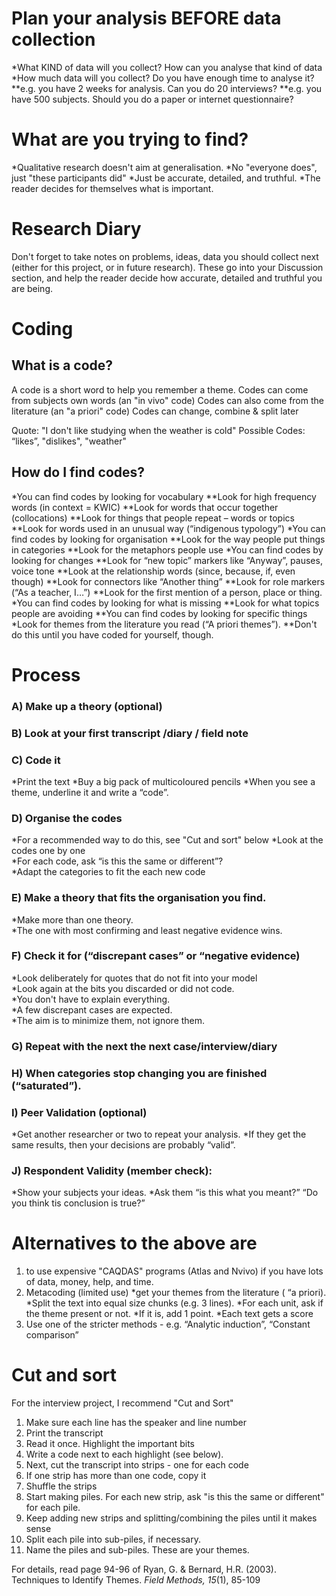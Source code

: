 # Plan your analysis BEFORE data collection
*What KIND of data will you collect? How can you analyse that kind of data
*How much data will you collect? Do you have enough time to analyse it?
**e.g. you have 2 weeks for analysis. Can you do 20 interviews?
**e.g. you have 500 subjects. Should you do a paper or internet questionnaire?

# What are you trying to find?
*Qualitative research doesn't aim at generalisation. 
*No "everyone does", just "these participants did" 
*Just be accurate, detailed, and truthful. 
*The reader decides for themselves what is important.

# Research Diary
Don't forget to take notes on problems, ideas, data you should collect next (either for this project, or in future research). These go into your Discussion section, and help the reader decide how accurate, detailed and truthful you are being. 

# Coding

## What is a code?
A code is a short word to help you remember a theme.
Codes can come from subjects own words (an "in vivo" code) 
Codes can also come from the literature (an "a priori" code)
Codes can change, combine & split later

Quote: "I don't like studying when the weather is cold"
Possible Codes: “likes”, "dislikes", "weather"


## How do I find codes?
*You can find codes by looking for vocabulary
**Look for high frequency words (in context = KWIC)
**Look for words that occur together (collocations)
**Look for things that people repeat – words or topics
**Look for words used in an unusual way (“indigenous typology”)
*You can find codes by looking for organisation
**Look for the way people put things in categories
**Look for the metaphors people use
*You can find codes by looking for changes
**Look for “new topic” markers like “Anyway”, pauses, voice tone
**Look at the relationship words (since, because, if, even though)
**Look for connectors like “Another thing”
**Look for role markers (“As a teacher, I…”)
**Look for the first mention of a person, place or thing.
*You can find codes by looking for what is missing
**Look for what topics people are avoiding
**You can find codes by looking for specific things
*Look for themes from the literature you read (“A priori themes”).
**Don't do this until you have coded for yourself, though.

# Process
### A) Make up a theory (optional)
### B) Look at your first transcript /diary / field note
### C) Code it
*Print the text
*Buy a big pack of multicoloured pencils
*When you see a theme, underline it and write a “code”. 
### D) Organise the codes
*For a recommended way to do this, see "Cut and sort" below
*Look at the codes one by one 	
*For each code, ask “is this the same or different”? 	
*Adapt the categories to fit the each new code
### E) Make a theory that fits the organisation you find.
*Make more than one theory. 	
*The one with most confirming and least negative evidence wins.
### F) Check it for (“discrepant cases” or “negative evidence)
*Look deliberately for quotes that do not fit into your model 	
*Look again at the bits you discarded or did not code. 	
*You don't have to explain everything. 	
*A few discrepant cases are expected. 	
*The aim is to minimize them, not ignore them.
### G) Repeat with the next the next case/interview/diary
### H) When categories stop changing you are finished (“saturated”).
### I)  Peer Validation (optional)
*Get another researcher or two to repeat your analysis. 
*If they get the same results, then your decisions are probably “valid”.
### J) Respondent Validity (member check): 
*Show your subjects your ideas. 
*Ask them “is this what you meant?” “Do you think tis conclusion is true?”


# Alternatives to the above are 
1) to use expensive "CAQDAS"  programs (Atlas and Nvivo) if you  have lots of data, money, help, and time. 
2) Metacoding (limited use)
*get your themes from the literature ( “a priori). 
*Split the text into equal size chunks (e.g. 3 lines). 
*For each unit, ask if the theme present or not. 
*If it is, add 1 point. 
*Each text gets a score 
3) Use one of the stricter methods - e.g. “Analytic induction”,  “Constant comparison”

# Cut and sort
For the interview project, I recommend "Cut and Sort"

1) Make sure each line has the speaker and line number
2) Print the transcript
3) Read it once. Highlight the important bits
4) Write a code next to each highlight (see below).
5) Next, cut the transcript into strips - one for each code
6) If one strip has more than one code, copy it
7) Shuffle the strips
8) Start making piles. For each new strip, ask "is this the same or different" for each pile.
9) Keep adding new strips and splitting/combining the piles until it makes sense
10) Split each pile into sub-piles, if necessary.
11) Name the piles and sub-piles. These are your themes.

For details, read page 94-96 of
<ref>
Ryan, G. & Bernard, H.R. (2003). Techniques to Identify Themes. <em>Field Methods, 15</em>(1), 85-109
</ref>